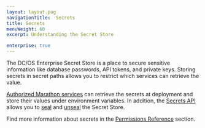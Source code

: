 ```yaml
---
layout: layout.pug
navigationTitle:  Secrets
title: Secrets
menuWeight: 60
excerpt: Understanding the Secret Store

enterprise: true
---
```

<!-- The source repository for this topic is https://github.com/dcos/dcos-docs-site -->


The DC/OS Enterprise Secret Store is a place to secure sensitive information like database passwords, API tokens, and private keys. Storing secrets in secret paths allows you to restrict which services can retrieve the value.

[Authorized Marathon services](/1.11/security/ent/#spaces) can retrieve the secrets at deployment and store their values under environment variables. In addition, the [Secrets API](/1.11/security/ent/secrets/secrets-api/) allows you to [seal](/1.11/security/ent/secrets/seal-store/) and [unseal](/1.11/security/ent/secrets/unseal-store/) the Secret Store.

Find more information about secrets in the [Permissions Reference](/1.11/security/ent/perms-reference/#secrets) section.
